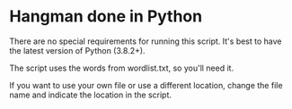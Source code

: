 # Hangman done in Python

There are no special requirements for running this script. It's best to have the latest version of Python (3.8.2+).

The script uses the words from wordlist.txt, so you'll need it. 

If you want to use your own file or use a different location, change the file name and indicate the location in the script.
